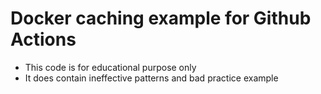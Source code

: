 # Docker caching example for Github Actions

- This code is for educational purpose only
- It does contain ineffective patterns and bad practice example
